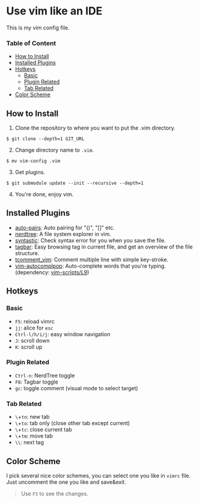 Use vim like an IDE
===
This is my vim config file.

### Table of Content
- [How to Install](#how-to-install)
- [Installed Plugins](#installed-plugins)
- [Hotkeys](#hotkeys)
    - [Basic](#basic)
    - [Plugin Related](#plugin-related)
    - [Tab Related](#tab-related)
- [Color Scheme](#color-scheme)
    
## How to Install
1. Clone the repository to where you want to put the .vim directory.
```
$ git clone --depth=1 GIT_URL
```
2. Change directory name to `.vim`.
```
$ mv vim-config .vim
```
3. Get plugins.
```
$ git submodule update --init --recursive --depth=1
```
4. You're done, enjoy vim.

## Installed Plugins
- [auto-pairs](https://github.com/jiangmiao/auto-pairs):
Auto pairing for "()", "[]" etc.
- [nerdtree](https://github.com/scrooloose/nerdtree):
A file system explorer in vim.
- [syntastic](https://github.com/vim-syntastic/syntastic):
Check syntax error for you when you save the file. 
- [tagbar](https://github.com/majutsushi/tagbar):
Easy browsing tag in current file, and get an overview of
the file structure.
- [tcomment_vim](https://github.com/tomtom/tcomment_vim):
Comment multiple line with simple key-stroke.
- [vim-autocomplpop](https://github.com/ervandew/vim-autocomplpop):
Auto-complete words that you're typing. 
(dependency: [vim-scripts/L9](https://github.com/vim-scripts/L9))

## Hotkeys
### Basic
- `F5`: reload vimrc
- `jj`: alice for `esc`
- `Ctrl-l/h/i/j`: easy window navigation
- `J`: scroll down
- `K`: scroll up

### Plugin Related
- `Ctrl-n`: NerdTree toggle
- `F8`: Tagbar toggle
- `gc`: toggle comment (visual mode to select target)

### Tab Related
- `\`+`tn`: new tab
- `\`+`to`: tab only (close other tab except current)
- `\`+`tc`: close current tab
- `\`+`tm`: move tab
- `\\`: next tag 

## Color Scheme
I pick several nice color schemes, you can select one you like in `vimrc` file.
Just uncomment the one you like and save&exit. 
> Use `F5` to see the changes.
